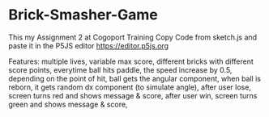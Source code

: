 # Brick-Smasher-Game 

This my Assignment 2 at Cogoport Training
Copy Code from sketch.js and paste it in the P5JS editor
https://editor.p5js.org

Features:
multiple lives,
variable max score,
different bricks with different score points,
everytime ball hits paddle, the speed increase by 0.5,
depending on the point of hit, ball gets the angular component,
when ball is reborn, it gets random dx component (to simulate angle),
after user lose, screen turns red and shows message & score,
after user win, screen turns green and shows message & score,
